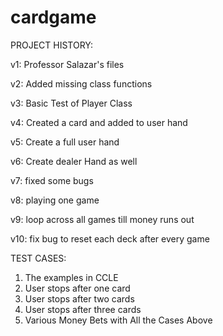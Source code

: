 # cardgame 
PROJECT HISTORY:

v1: Professor Salazar's files

v2: Added missing class functions

v3: Basic Test of Player Class

v4: Created a card and added to user hand 

v5: Create a full user hand

v6: Create dealer Hand as well

v7: fixed some bugs

v8: playing one game

v9: loop across all games till money runs out

v10: fix bug to reset each deck after every game

TEST CASES:
1. The examples in CCLE
2. User stops after one card
3. User stops after two cards
4. User stops after three cards
5. Various Money Bets with All the Cases Above
